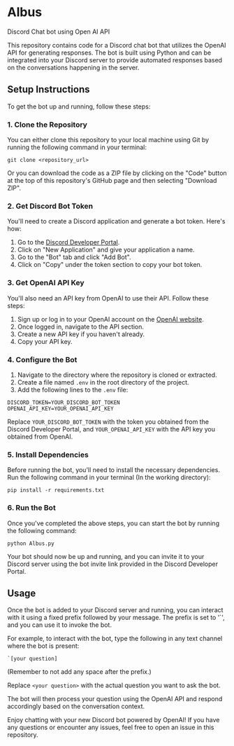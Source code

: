 # Albus
Discord Chat bot using Open AI API

This repository contains code for a Discord chat bot that utilizes the OpenAI API for generating responses. The bot is built using Python and can be integrated into your Discord server to provide automated responses based on the conversations happening in the server.

## Setup Instructions

To get the bot up and running, follow these steps:

### 1. Clone the Repository 

You can either clone this repository to your local machine using Git by running the following command in your terminal:

```
git clone <repository_url>
```

Or you can download the code as a ZIP file by clicking on the "Code" button at the top of this repository's GitHub page and then selecting "Download ZIP".

### 2. Get Discord Bot Token

You'll need to create a Discord application and generate a bot token. Here's how:

1. Go to the [Discord Developer Portal](https://discord.com/developers/applications).
2. Click on "New Application" and give your application a name.
3. Go to the "Bot" tab and click "Add Bot".
4. Click on "Copy" under the token section to copy your bot token.

### 3. Get OpenAI API Key

You'll also need an API key from OpenAI to use their API. Follow these steps:

1. Sign up or log in to your OpenAI account on the [OpenAI website](https://openai.com/).
2. Once logged in, navigate to the API section.
3. Create a new API key if you haven't already.
4. Copy your API key.

### 4. Configure the Bot

1. Navigate to the directory where the repository is cloned or extracted.
2. Create a file named `.env` in the root directory of the project.
3. Add the following lines to the `.env` file:

```
DISCORD_TOKEN=YOUR_DISCORD_BOT_TOKEN
OPENAI_API_KEY=YOUR_OPENAI_API_KEY
```

Replace `YOUR_DISCORD_BOT_TOKEN` with the token you obtained from the Discord Developer Portal, and `YOUR_OPENAI_API_KEY` with the API key you obtained from OpenAI.

### 5. Install Dependencies

Before running the bot, you'll need to install the necessary dependencies. Run the following command in your terminal (In the working directory):

```
pip install -r requirements.txt
```


### 6. Run the Bot

Once you've completed the above steps, you can start the bot by running the following command:

```
python Albus.py
```


Your bot should now be up and running, and you can invite it to your Discord server using the bot invite link provided in the Discord Developer Portal.

## Usage

Once the bot is added to your Discord server and running, you can interact with it using a fixed prefix followed by your message. The prefix is set to '`', and you can use it to invoke the bot.

For example, to interact with the bot, type the following in any text channel where the bot is present:

```
`[your question]
```
(Remember to not add any space after the prefix.)


Replace `<your question>` with the actual question you want to ask the bot.

The bot will then process your question using the OpenAI API and respond accordingly based on the conversation context.

Enjoy chatting with your new Discord bot powered by OpenAI! If you have any questions or encounter any issues, feel free to open an issue in this repository.

